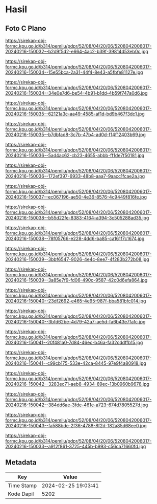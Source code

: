 # Hasil

## Foto C Plano

https://sirekap-obj-formc.kpu.go.id/b314/pemilu/pdpr/52/08/04/20/06/5208042006017-20240216-150032--b2d9f5d2-e664-4ac2-b39f-39814d53eb0c.jpg

https://sirekap-obj-formc.kpu.go.id/b314/pemilu/pdpr/52/08/04/20/06/5208042006017-20240216-150034--15e55bca-2a31-44f4-8e43-a5fbfe81127e.jpg

https://sirekap-obj-formc.kpu.go.id/b314/pemilu/pdpr/52/08/04/20/06/5208042006017-20240216-150034--34e0e7d6-be54-4b91-b1dd-4b59f747a0d6.jpg

https://sirekap-obj-formc.kpu.go.id/b314/pemilu/pdpr/52/08/04/20/06/5208042006017-20240216-150035--62121a3c-aa49-4585-af1d-bd9b467f3dc1.jpg

https://sirekap-obj-formc.kpu.go.id/b314/pemilu/pdpr/52/08/04/20/06/5208042006017-20240216-150035--b7dbfad8-3c7b-47b4-ad0d-f14f12403b69.jpg

https://sirekap-obj-formc.kpu.go.id/b314/pemilu/pdpr/52/08/04/20/06/5208042006017-20240216-150036--5ad4ac62-cb23-4655-abbb-ff1de7f50181.jpg

https://sirekap-obj-formc.kpu.go.id/b314/pemilu/pdpr/52/08/04/20/06/5208042006017-20240216-150036--172ef397-6933-48b8-aaa7-9aacc1fcae2a.jpg

https://sirekap-obj-formc.kpu.go.id/b314/pemilu/pdpr/52/08/04/20/06/5208042006017-20240216-150037--ec067196-ae50-4e36-8576-4c9449f816fe.jpg

https://sirekap-obj-formc.kpu.go.id/b314/pemilu/pdpr/52/08/04/20/06/5208042006017-20240216-150038--b55d22fe-8383-4164-a394-3c505288ad35.jpg

https://sirekap-obj-formc.kpu.go.id/b314/pemilu/pdpr/52/08/04/20/06/5208042006017-20240216-150038--78f05766-e228-4dd6-ba85-ca161f7c1674.jpg

https://sirekap-obj-formc.kpu.go.id/b314/pemilu/pdpr/52/08/04/20/06/5208042006017-20240216-150039--3bbf6547-9026-4e4c-8ee7-4f283b272b08.jpg

https://sirekap-obj-formc.kpu.go.id/b314/pemilu/pdpr/52/08/04/20/06/5208042006017-20240216-150039--3a85e7f9-fd06-490c-9587-42c0d6efa864.jpg

https://sirekap-obj-formc.kpu.go.id/b314/pemilu/pdpr/52/08/04/20/06/5208042006017-20240216-150040--23df2692-e465-4e95-987f-bba581bfc014.jpg

https://sirekap-obj-formc.kpu.go.id/b314/pemilu/pdpr/52/08/04/20/06/5208042006017-20240216-150040--3bfd62be-4d79-42a7-ae5d-fa6b43e7fafc.jpg

https://sirekap-obj-formc.kpu.go.id/b314/pemilu/pdpr/52/08/04/20/06/5208042006017-20240216-150041--20f481a0-7d84-46ec-b46a-fa32cddffb15.jpg

https://sirekap-obj-formc.kpu.go.id/b314/pemilu/pdpr/52/08/04/20/06/5208042006017-20240216-150041--c99cb175-533e-42ca-8445-97e9f4a80918.jpg

https://sirekap-obj-formc.kpu.go.id/b314/pemilu/pdpr/52/08/04/20/06/5208042006017-20240216-150042--3283ec71-aeb8-4934-89ec-13b0960b9678.jpg

https://sirekap-obj-formc.kpu.go.id/b314/pemilu/pdpr/52/08/04/20/06/5208042006017-20240216-150042--384dd6ae-3fde-461e-a723-674d7805527d.jpg

https://sirekap-obj-formc.kpu.go.id/b314/pemilu/pdpr/52/08/04/20/06/5208042006017-20240216-150043--fa588bde-2f36-4788-8f2d-182a85d68ee0.jpg

https://sirekap-obj-formc.kpu.go.id/b314/pemilu/pdpr/52/08/04/20/06/5208042006017-20240216-150033--a912f861-3725-445b-b993-c56ca71660fd.jpg


## Metadata

| Key        | Value               |
| ---------- | ------------------- |
| Time Stamp | 2024-02-25 19:03:41 |
| Kode Dapil | 5202                |



